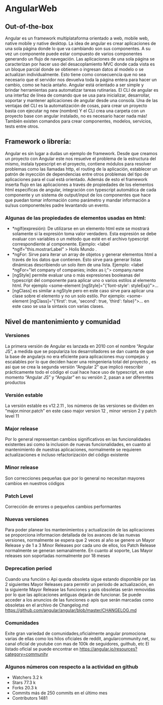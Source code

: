# AngularWeb
## Out-of-the-box
Angular es un framework multiplataforma orientado a web, mobile web, native mobile y native desktop. La idea de angular es crear aplicaciones de una sola página donde lo que va cambiando son sus componentes. A su vez un componente puede estar compuesto de varios componentes generando un flujo de navegación.
Las aplicaciones de una sola página se caracterizan por hacer uso del desacoplamiento MVC donde cada vista es un bloque parcial donde se obtienen o ingresan datos al modelo o se actualizan individualmente. Esto tiene como consecuencia que no sea necesario que el servidor nos devuelva toda la página entera para hacer un cambio, como se hacía antaño.
Angular está orientado a ser simple y brindar herramientas para automatizar tareas rutinarias.
El CLI de angular es una interfaz de línea de comando que se usa para inicializar, desarrollar, soportar y mantener aplicaciones de angular desde una consola.
Una de las ventajas del CLI es la automatización de cosas, para crear un proyecto basta con ejecutar
ng new (nombre)
Y el CLI crea una carpeta con un proyecto base con angular instalado, no es necesario hacer nada más! También existen comandos para crear componentes, modelos, servicios, tests entre otros.



## Framework o librería:
Angular es sin lugar a dudas un ejemplo de framework. Desde que creamos un proyecto con Angular este nos resuelve el problema de la estructura del mismo, instala typescript en el proyecto, contiene módulos para resolver problemas como las llamadas http, el routing de la aplicación, establecer un patrón de inyección de dependencias entre otros problemas del tipo de aplicaciones para el cual está orientado. 
Además de esto el framework inserta flujo en las aplicaciones a través de propiedades de los elementos html específicas de angular, integración con typescript automática de cada componente y un sistema de output/input de los componentes que hace que puedan tomar información como parámetro y mandar información a su/sus componente/es padre levantando un evento. 
### Algunas de las propiedades de elementos usadas en html:
- *ngIf(expresión): De utilizarse en un elemento html este se mostrará solamente si la expresión toma valor verdadero. Esta expresión se debe evaluar con variables o un método que esté en el archivo typescript correspondiente al componente. Ejemplo: <label *ngIf=”this.mostrarLabel” > Holis Mundo </label>.
- *ngFor: Sirve para iterar un array de objetos y generar elementos html a través de los datos que contienen. Esto sirve para generar listas dinámicas describiendo un solo ítem de una lista. Ejemplo: <label *ngFor="let company of companies; index as i;"> company.name </label>
- [ngStyle] permite evaluar una o más expresiones booleanas del typescript del componente para aplicar uno o varios estilos al elemento html. Por ejemplo <some-element [ngStyle]="{'font-style': styleExp}">...</some-element>
- [ngClass] es similar a ngStyle pero en este caso sirve para aplicar una clase sobre el elemento y no un solo estilo. Por ejemplo: <some-element [ngClass]="{'first': true, 'second': true, 'third': false}">...</some-element> en este caso se usa la sintaxis  con varias clases.


## Nivel de mantenimiento y comunidad
### Versiones 
La primera versión de Angular es lanzada en 2010 con el nombre “Angular JS”, a medida que se populariza los desarrolladores se dan cuanta de que la base de angularjs no era eficiente para aplicaciones muy compejas y escalables por lo que deciden hacer una reingenieria total del proyecto , es asi que se crea la segunda versión “Angular 2” que implicó reescribir prácticamente todo el código el cual hace hace uso de typescript, en este momento “Angular JS” y “Angular” en su versión 2, pasan a ser diferentes productos     

### Versión estable
La versión estable es v12.2.11 , los números de las versiones se dividen en “major.minor.patch” en este caso major version 12 , minor version 2 y patch level 11

### Major release  
Por lo general representan cambios significativos en las funcionalidades existentes asi como la inclusion de nuevas funcionalidades, en cuanto al mantenimiento de nuestras aplicaciones, normalmente se requieren actualizaciones e incluso refactorización del código existente 

### Minor release 
Son correcciones pequeñas que por lo general no necesitan mayores cambios en nuestros códigos

### Patch Level
Corrección de errores o pequeños cambios performantes

### Nuevas versiones
Para poder planear los mantenimientos y actualización de las aplicaciones se proporciona informacion detallada de los avances de las nuevas versiones, normalmente se espera que 2 veces al año se genere un Mayor Release y de 1 a 3 Minor Releases por cada uno de ellos, los Patch Release normalmente se generan semanalmente. 
En cuanto al soporte, Las Mayor releases son soportadas normalmente por 18 meses 

### Deprecation period
Cuando una función o Api queda obsoleta sigue estando disponible por las 2 siguientes Mayor Releases para permitir un periodo de actualización, en la siguiente Mayor Release las funciones y apis obsoletas serán removidas por lo que las aplicaciones antiguas dejarán de funcionar. Se puede acceder a los anuncios de las funciones o apis que serán marcadas como obsoletas en el archivo de Changelog.md https://github.com/angular/angular/blob/master/CHANGELOG.md

### Comunidades
Exite gran variedad de comunidades,oficialmente angular promociona varias de ellas como los hilos oficiales de reddit, angularcommunity.net, su canal oficial de youtube con mas de 100k de seguidores, guithub, etc 
El listado oficial se puede encontrar en https://angular.io/resources?category=community

### Algunos números con respecto a la actividad en github
* Watchers 3.2 k
* Stars 77.3 k
* Forks 20.3 k
* Commits más de 250 commits en el último mes 
* Contributors 1481

